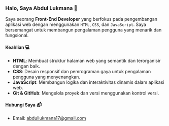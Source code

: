 ### Halo, Saya Abdul Lukmana 👋

Saya seorang **Front-End Developer** yang berfokus pada pengembangan aplikasi web dengan menggunakan `HTML`, `CSS`, dan `JavaScript`. Saya bersemangat untuk membangun pengalaman pengguna yang menarik dan fungsional.

#### Keahlian 💻

- **HTML**: Membuat struktur halaman web yang semantik dan terorganisir dengan baik.
- **CSS**: Desain responsif dan pemrograman gaya untuk pengalaman pengguna yang menyenangkan.
- **JavaScript**: Membangun logika dan interaktivitas dinamis dalam aplikasi web.
- **Git & GitHub**: Mengelola proyek dan versi menggunakan kontrol versi.

#### Hubungi Saya 📬

- Email: [abdullukmana17@gmail.com](mailto:abdullukmana17@gmail.com)
